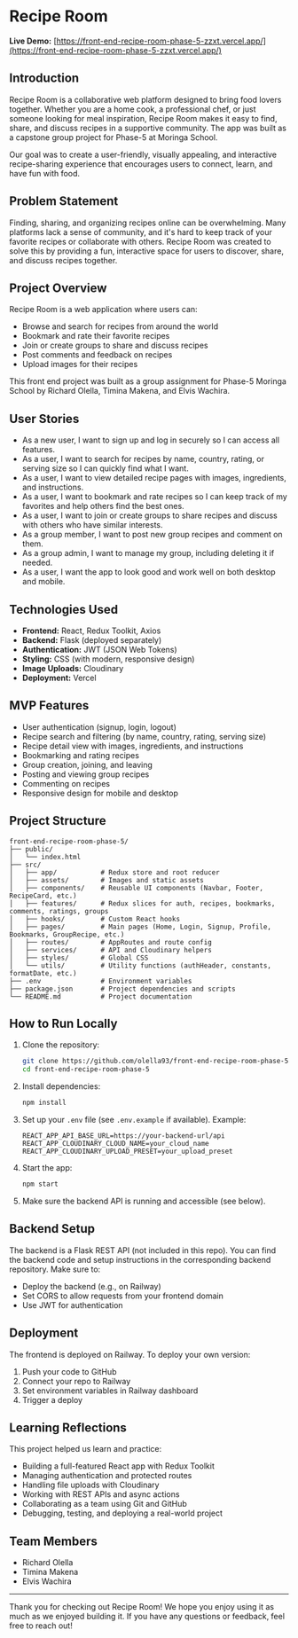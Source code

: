 

# Recipe Room

**Live Demo:** [https://front-end-recipe-room-phase-5-zzxt.vercel.app/](https://front-end-recipe-room-phase-5-zzxt.vercel.app/)

## Introduction

Recipe Room is a collaborative web platform designed to bring food lovers together. Whether you are a home cook, a professional chef, or just someone looking for meal inspiration, Recipe Room makes it easy to find, share, and discuss recipes in a supportive community. The app was built as a capstone group project for Phase-5 at Moringa School.

Our goal was to create a user-friendly, visually appealing, and interactive recipe-sharing experience that encourages users to connect, learn, and have fun with food.


## Problem Statement

Finding, sharing, and organizing recipes online can be overwhelming. Many platforms lack a sense of community, and it's hard to keep track of your favorite recipes or collaborate with others. Recipe Room was created to solve this by providing a fun, interactive space for users to discover, share, and discuss recipes together.


## Project Overview

Recipe Room is a web application where users can:
- Browse and search for recipes from around the world
- Bookmark and rate their favorite recipes
- Join or create groups to share and discuss recipes
- Post comments and feedback on recipes
- Upload images for their recipes


This front end project was built as a group assignment for Phase-5 Moringa School by Richard Olella, Timina Makena, and Elvis Wachira.

## User Stories

- As a new user, I want to sign up and log in securely so I can access all features.
- As a user, I want to search for recipes by name, country, rating, or serving size so I can quickly find what I want.
- As a user, I want to view detailed recipe pages with images, ingredients, and instructions.
- As a user, I want to bookmark and rate recipes so I can keep track of my favorites and help others find the best ones.
- As a user, I want to join or create groups to share recipes and discuss with others who have similar interests.
- As a group member, I want to post new group recipes and comment on them.
- As a group admin, I want to manage my group, including deleting it if needed.
- As a user, I want the app to look good and work well on both desktop and mobile.


## Technologies Used
- **Frontend:** React, Redux Toolkit, Axios
- **Backend:** Flask (deployed separately)
- **Authentication:** JWT (JSON Web Tokens)
- **Styling:** CSS (with modern, responsive design)
- **Image Uploads:** Cloudinary
- **Deployment:** Vercel


## MVP Features
- User authentication (signup, login, logout)
- Recipe search and filtering (by name, country, rating, serving size)
- Recipe detail view with images, ingredients, and instructions
- Bookmarking and rating recipes
- Group creation, joining, and leaving
- Posting and viewing group recipes
- Commenting on recipes
- Responsive design for mobile and desktop


## Project Structure
```
front-end-recipe-room-phase-5/
├── public/
│   └── index.html
├── src/
│   ├── app/           # Redux store and root reducer
│   ├── assets/        # Images and static assets
│   ├── components/    # Reusable UI components (Navbar, Footer, RecipeCard, etc.)
│   ├── features/      # Redux slices for auth, recipes, bookmarks, comments, ratings, groups
│   ├── hooks/         # Custom React hooks
│   ├── pages/         # Main pages (Home, Login, Signup, Profile, Bookmarks, GroupRecipe, etc.)
│   ├── routes/        # AppRoutes and route config
│   ├── services/      # API and Cloudinary helpers
│   ├── styles/        # Global CSS
│   └── utils/         # Utility functions (authHeader, constants, formatDate, etc.)
├── .env               # Environment variables
├── package.json       # Project dependencies and scripts
└── README.md          # Project documentation
```

## How to Run Locally
1. Clone the repository:
   ```bash
   git clone https://github.com/olella93/front-end-recipe-room-phase-5.git
   cd front-end-recipe-room-phase-5
   ```
2. Install dependencies:
   ```bash
   npm install
   ```
3. Set up your `.env` file (see `.env.example` if available). Example:
   ```env
   REACT_APP_API_BASE_URL=https://your-backend-url/api
   REACT_APP_CLOUDINARY_CLOUD_NAME=your_cloud_name
   REACT_APP_CLOUDINARY_UPLOAD_PRESET=your_upload_preset
   ```
4. Start the app:
   ```bash
   npm start
   ```
5. Make sure the backend API is running and accessible (see below).

## Backend Setup

The backend is a Flask REST API (not included in this repo). You can find the backend code and setup instructions in the corresponding backend repository. Make sure to:
- Deploy the backend (e.g., on Railway)
- Set CORS to allow requests from your frontend domain
- Use JWT for authentication

## Deployment

The frontend is deployed on Railway. To deploy your own version:
1. Push your code to GitHub
2. Connect your repo to Railway
3. Set environment variables in Railway dashboard
4. Trigger a deploy

## Learning Reflections

This project helped us learn and practice:
- Building a full-featured React app with Redux Toolkit
- Managing authentication and protected routes
- Handling file uploads with Cloudinary
- Working with REST APIs and async actions
- Collaborating as a team using Git and GitHub
- Debugging, testing, and deploying a real-world project
## Team Members
- Richard Olella
- Timina Makena
- Elvis Wachira

---


Thank you for checking out Recipe Room! We hope you enjoy using it as much as we enjoyed building it. If you have any questions or feedback, feel free to reach out!



